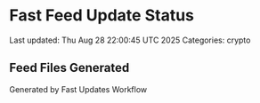 # Fast Feed Update Status
Last updated: Thu Aug 28 22:00:45 UTC 2025
Categories: crypto

## Feed Files Generated

Generated by Fast Updates Workflow
